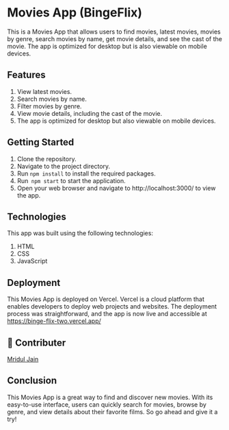 # Movies App (BingeFlix)

This is a Movies App that allows users to find movies, latest movies, movies by genre, search movies by name, get movie details, and see the cast of the movie. The app is optimized for desktop but is also viewable on mobile devices.


## Features

1) View latest movies.
2) Search movies by name.
3) Filter movies by genre.
4) View movie details, including the cast of the movie.
5) The app is optimized for desktop but also viewable on mobile devices.

## Getting Started

1) Clone the repository.
2) Navigate to the project directory.
3) Run ```npm install``` to install the required packages.
4) Run``` npm start``` to start the application.
5) Open your web browser and navigate to http://localhost:3000/ to view the app.

## Technologies

This app was built using the following technologies:

1) HTML
2) CSS
3) JavaScript

## Deployment
This Movies App is deployed on Vercel. Vercel is a cloud platform that enables developers to deploy web projects and websites. The deployment process was straightforward, and the app is now live and accessible at https://binge-flix-two.vercel.app/

## 🔗 Contributer

[Mridul Jain](https://github.com/mriduljain0999)

## Conclusion
This Movies App is a great way to find and discover new movies. With its easy-to-use interface, users can quickly search for movies, browse by genre, and view details about their favorite films. So go ahead and give it a try!
